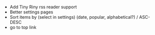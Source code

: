 - Add Tiny Riny rss reader  support
- Better settings pages
- Sort items by (select in settings) (date, popular, alphabetical?) / ASC-DESC
- go to top link

